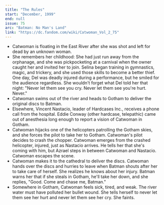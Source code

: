 ```yaml
---
title: "The Rules"
start: "December, 1999"
end: null
issue: 75
arc: "Batman: No Man's Land"
link: "https://dc.fandom.com/wiki/Catwoman_Vol_2_75"
---
```


- Catwoman is floating in the East River after she was shot and left for dead by an unknown woman.
- She remembers her childhood: She had just run away from the orphanage, and she was pickpocketing at a carnival when the owner caught her and invited her to join. Selina began training in gymnastics, magic, and trickery, and she used those skills to become a better thief. One day, Del was deadly injured during a performance, but he smiled for the audience regardless. She wouldn't forget what Del told her that night: "Never let them see you cry. Never let them see you're hurt. Never."
- Catwoman swims out of the river and heads to Gotham to deliver the original discs to Batman.
- Elsewhere, Vincent Nastacio, leader of Hardcases Inc., receives a phone call from the hospital. Eddie Conway (other hardcase,  telepathic) came out of anesthesia long enough to report a vision of Catwoman in Gotham. 
- Catwoman hijacks one of the helicopters patrolling the Gotham skies, and she forces the pilot to take her to Gotham. Catwoman's pilot decides to crash the chopper. Catwoman emerges from the crashed helicopter, injured, just as Nastacio arrives. He tells her that she's coming with him, but Azrael steps in between Catwoman and Nastacio. Catwoman escapes the scene.
- Catwoman makes it to the cathedral to deliver the discs. Catwoman hands over the discs and hurries to leave when Batman shouts after her to take care of herself. She realizes he knows about her injury. Batman warns her that if she steals in Gotham, he'll take her down, and she replies, "Good. Come and chase me, Batman."
- Somewhere in Gotham, Catwoman feels sick, tired, and weak. The river water must have polluted her bullet wound. She tells herself to never let them see her hurt and never let them see her cry. She faints.
